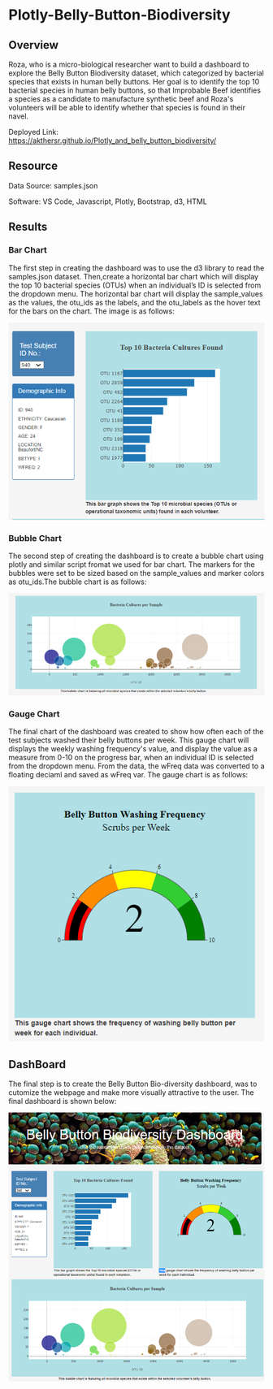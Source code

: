 # Plotly-Belly-Button-Biodiversity

## Overview

Roza, who is a micro-biological researcher want to build a dashboard to explore the Belly Button Biodiversity dataset, which categorized by bacterial species that exists in human belly buttons. Her goal is to identify the top 10 bacterial species in human belly buttons, so that Improbable Beef identifies a species as a candidate to manufacture synthetic beef and Roza's volunteers will be able to identify whether that species is found in their navel.

Deployed Link: https://akthersr.github.io/Plotly_and_belly_button_biodiversity/

## Resource

Data Source: samples.json

Software: VS Code, Javascript, Plotly, Bootstrap, d3, HTML

## Results

### Bar Chart

The first step in creating the dashboard was to use the d3 library to read the samples.json dataset. Then,create a horizontal bar chart which will display the top 10 bacterial species (OTUs) when an individual’s ID is selected from the dropdown menu. The horizontal bar chart will display the sample_values as the values, the otu_ids as the labels, and the otu_labels as the hover text for the bars on the chart. The image is as follows:

![](https://github.com/akthersr/Plotly-Belly-Button-Biodiversity/blob/main/bar%20chart.png)

### Bubble Chart

The second step of creating the dashboard is to create a bubble chart using plotly and similar script fromat we used for bar chart. The markers for the bubbles were set to be sized based on the sample_values and marker colors as otu_ids.The bubble chart is as follows:

![](https://github.com/akthersr/Plotly-Belly-Button-Biodiversity/blob/main/Resources/bubble%20chart.png)

### Gauge Chart

The final chart of the dashboard was created to show how often each of the test subjects washed their belly buttons per week. This gauge chart will displays the weekly washing frequency's value, and display the value as a measure from 0-10 on the progress bar, when an individual ID is selected from the dropdown menu. From the data, the wFreq data was converted to a floating deciaml and saved as wFreq var. The gauge chart is as follows:

![](https://github.com/akthersr/Plotly-Belly-Button-Biodiversity/blob/main/Resources/gauge%20.png)


## DashBoard

The final step is to create the Belly Button Bio-diversity dashboard, was to cutomize the webpage and make more visually attractive to the user. The final dashboard is shown below:

![](https://github.com/akthersr/Plotly-Belly-Button-Biodiversity/blob/main/final.png)

